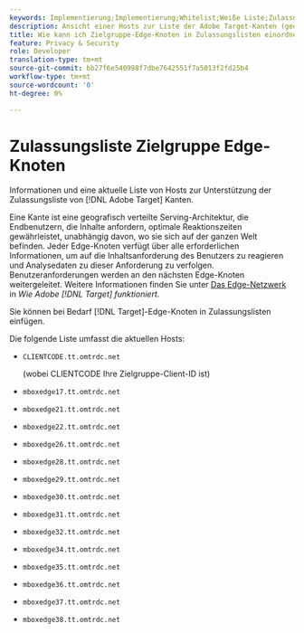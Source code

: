 ```yaml
---
keywords: Implementierung;Implementierung;Whitelist;Weiße Liste;Zulassungsliste;Zulassungsliste;Kante;Kanten
description: Ansicht einer Hosts zur Liste der Adobe Target-Kanten (geografisch verteilte Serving-Knoten, die optimale Reaktionszeiten für Endbenutzer gewährleisten).
title: Wie kann ich Zielgruppe-Edge-Knoten in Zulassungslisten einordnen?
feature: Privacy & Security
role: Developer
translation-type: tm+mt
source-git-commit: bb27f6e540998f7dbe7642551f7a5013f2fd25b4
workflow-type: tm+mt
source-wordcount: '0'
ht-degree: 0%

---
```



# Zulassungsliste Zielgruppe Edge-Knoten

Informationen und eine aktuelle Liste von Hosts zur Unterstützung der Zulassungsliste von [!DNL Adobe Target] Kanten.

Eine Kante ist eine geografisch verteilte Serving-Architektur, die Endbenutzern, die Inhalte anfordern, optimale Reaktionszeiten gewährleistet, unabhängig davon, wo sie sich auf der ganzen Welt befinden. Jeder Edge-Knoten verfügt über alle erforderlichen Informationen, um auf die Inhaltsanforderung des Benutzers zu reagieren und Analysedaten zu dieser Anforderung zu verfolgen. Benutzeranforderungen werden an den nächsten Edge-Knoten weitergeleitet. Weitere Informationen finden Sie unter [Das Edge-Netzwerk](/help/c-intro/how-target-works.md#concept_0AE2ED8E9DE64288A8B30FCBF1040934) in *Wie Adobe [!DNL Target] funktioniert*.

Sie können bei Bedarf [!DNL Target]-Edge-Knoten in Zulassungslisten einfügen.

Die folgende Liste umfasst die aktuellen Hosts:

* `CLIENTCODE.tt.omtrdc.net`

   (wobei CLIENTCODE Ihre Zielgruppe-Client-ID ist)

* `mboxedge17.tt.omtrdc.net`
* `mboxedge21.tt.omtrdc.net`
* `mboxedge22.tt.omtrdc.net`
* `mboxedge26.tt.omtrdc.net`
* `mboxedge28.tt.omtrdc.net`
* `mboxedge29.tt.omtrdc.net`
* `mboxedge30.tt.omtrdc.net`
* `mboxedge31.tt.omtrdc.net`
* `mboxedge32.tt.omtrdc.net`
* `mboxedge34.tt.omtrdc.net`
* `mboxedge35.tt.omtrdc.net`
* `mboxedge36.tt.omtrdc.net`
* `mboxedge37.tt.omtrdc.net`
* `mboxedge38.tt.omtrdc.net`